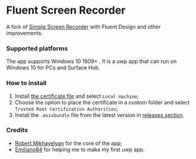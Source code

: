 # Fluent Screen Recorder

A fork of [Simple Screen Recorder](https://github.com/robmikh/SimpleRecorder) with Fluent Design and other improvements.

### Supported platforms

The app supports Windows 10 1809+ . It is a uwp app that can run on Windows 10 for PCs and Surface Hub.

### How to install
1. Install [the certificate file](https://www.dropbox.com/s/zoq77myhpnl717z/FluentScreenRecorder_1.0.0.0_x86_x64_arm64.cer?dl=1) and select ```Local machine```;
2. Choose the option to place the certificate in a custom folder and select ```Trusted Root Certification Authorities```;
3. Install the ```.msixbundle``` file from the latest version in [releases section](https://github.com/MarcAnt01/Fluent-Screen-Recorder/releases).

### Credits
- [Robert Mikhayelyan](https://github.com/robmikh) for the core of the app; 
- [Emiliano84](https://github.com/emiliano84) for helping me to make my first uwp app.
